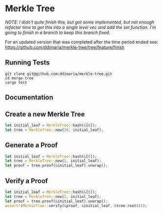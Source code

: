 # Merkle Tree

_NOTE: I didn't quite finish this, but got some implemented, but not enough refactor time to get this into a single level vec and add the set function.  I'm going to finish in a branch to keep this branch fixed._

For an updated version that was completed after the time period ended see: https://github.com/ddimaria/merkle-tree/tree/feature/finish


## Running Tests

```shell
git clone git@github.com:ddimaria/merkle-tree.git
cd merge-tree
cargo test
```

## Documentation

## Create a new Merkle Tree

```rust
let initial_leaf = MerkleTree::hash(&[0]);
let tree = MerkleTree::new(20, initial_leaf);
```

## Generate a Proof

```rust
let initial_leaf = MerkleTree::hash(&[0]);
let tree = MerkleTree::new(2, initial_leaf);
let proof = tree.proof(&initial_leaf).unwrap();
```

## Verify a Proof

```rust
let initial_leaf = MerkleTree::hash(&[0]);
let tree = MerkleTree::new(2, initial_leaf);
let proof = tree.proof(&initial_leaf).unwrap();
assert!(MerkleTree::verify(&proof, &initial_leaf, &tree.root()));
```
